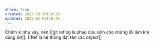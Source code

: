 ```yaml
---
share: true
created: 2023-10-30T14:29
updated: 2025-03-03T18:48
---
```

Chính vì như vậy, nên [[git reflog là phao cứu sinh cho những lỗi lầm khi dùng Git]].
[[Ref là hệ thống đặt tên các object]]